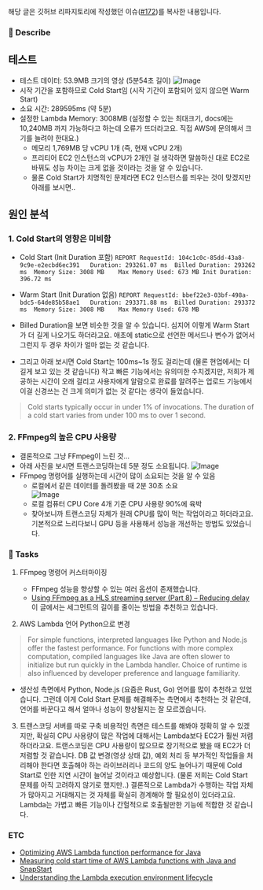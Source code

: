 해당 글은 깃허브 리파지토리에 작성했던 이슈([#172](https://github.com/Young-Flow/server/issues/172))를 복사한 내용입니다.

### 💬 Describe

## 테스트 
- 테스트 데이터: 53.9MB 크기의 영상 (5분54초 길이)
![Image](https://github.com/user-attachments/assets/2e02f6d1-0209-4172-a98e-a6f112580c0c)
- 시작 기간을 포함하므로 Cold Start임 (시작 기간이 포함되어 있지 않으면 Warm Start)
- 소요 시간: 289595ms (약 5분)
- 설정한 Lambda Memory: 3008MB (설정할 수 있는 최대크기, docs에는 10,240MB 까지 가능하다고 하는데 오류가 뜨더라고요. 직접 AWS에 문의해서 크기를 늘려야 한대요.)
  - 메모리 1,769MB 당 vCPU 1개 (즉, 현재 vCPU 2개)
  - 프리티어 EC2 인스턴스의 vCPU가 2개인 걸 생각하면 말씀하신 대로 EC2로 바꿔도 성능 차이는 크게 없을 것이라는 것을 알 수 있습니다.
  - 물론 Cold Start가 치명적인 문제라면 EC2 인스턴스를 띄우는 것이 맞겠지만 아래를 보시면.. 

## 원인 분석
### 1. Cold Start의 영향은 미비함
- Cold Start (Init Duration 포함) 
```REPORT RequestId: 104c1c0c-85dd-43a8-9c9e-e2ecbd6ec391	Duration: 293261.07 ms	Billed Duration: 293262 ms	Memory Size: 3008 MB	Max Memory Used: 673 MB	Init Duration: 396.72 ms```

- Warm Start (Init Duration 없음) 
```REPORT RequestId: bbef22e3-03bf-498a-bdc5-64de85b58ae1	Duration: 293371.88 ms	Billed Duration: 293372 ms	Memory Size: 3008 MB	Max Memory Used: 678 MB```
- Billed Duration을 보면 비슷한 것을 알 수 있습니다. 심지어 이렇게 Warm Start가 더 길게 나오기도 하더라고요. 애초에 static으로 선언한 메서드나 변수가 없어서 그런지 두 경우 차이가 얼마 없는 것 같습니다. 
- 그리고 아래 보시면 Cold Start는 100ms~1s 정도 걸리는데 (물론 현업에서는 더 길게 보고 있는 것 같습니다) 작고 빠른 기능에서는 유의미한 수치겠지만, 저희가 제공하는 시간이 오래 걸리고 사용자에게 알람으로 완료를 알려주는 업로드 기능에서 이걸 신경쓰는 건 크게 의미가 없는 것 같다는 생각이 들었습니다.
> Cold starts typically occur in under 1% of invocations. The duration of a cold start varies from under 100 ms to over 1 second.

### 2. FFmpeg의 높은 CPU 사용량
- 결론적으로 그냥 FFmpeg이 느린 것...
- 아래 사진을 보시면 트랜스코딩하는데 5분 정도 소요됩니다.
![Image](https://github.com/user-attachments/assets/9c66c13e-2844-4e1a-98a2-6eabe8b6f486)
- FFmpeg 명령어를 실행하는데 시간이 많이 소요되는 것을 알 수 있음
  - 로컬에서 같은 데이터를 돌려봤을 때 2분 30초 소요  
![Image](https://github.com/user-attachments/assets/8c2a14ae-2422-4111-9af0-7902a9e121e2)
  - 로컬 컴퓨터 CPU Core 4개 기준 CPU 사용량 90%에 육박
  - 찾아보니까 트랜스코딩 자체가 원래 CPU를 많이 먹는 작업이라고 하더라고요. 기본적으로 느리다보니 GPU 등을 사용해서 성능을 개선하는 방법도 있었습니다. 


### 📌 Tasks

1. FFmpeg 명령어 커스터마이징
   - FFmpeg 성능을 향상할 수 있는 여러 옵션이 존재했습니다. 
   - [Using FFmpeg as a HLS streaming server (Part 8) – Reducing delay](https://www.martin-riedl.de/2020/04/17/using-ffmpeg-as-a-hls-streaming-server-part-8-reducing-delay/) 이 글에서는 세그먼트의 길이를 줄이는 방법을 추천하고 있습니다. 

2. AWS Lambda 언어 Python으로 변경
>  For simple functions, interpreted languages like Python and Node.js offer the fastest performance. For functions with more complex computation, compiled languages like Java are often slower to initialize but run quickly in the Lambda handler. Choice of runtime is also influenced by developer preference and language familiarity.
   - 생산성 측면에서 Python, Node.js (요즘은 Rust, Go) 언어를 많이 추천하고 있었습니다. 그런데 이게 Cold Start 문제를 해결해주는 측면에서 추천하는 것 같은데, 언어를 바꾼다고 해서 얼마나 성능이 향상될지는 잘 모르겠습니다. 

3. 트랜스코딩 서버를 따로 구축
비용적인 측면은 테스트를 해봐야 정확히 알 수 있겠지만, 확실히 CPU 사용량이 많은 작업에 대해서는 Lambda보다 EC2가 훨씬 저렴하더라고요. 트랜스코딩은 CPU 사용량이 많으므로 장기적으로 봤을 때 EC2가 더 저렴할 것 같습니다.
DB 값 변경(영상 상태 값), 예외 처리 등 부가적인 작업들을 처리해야 한다면 호출해야 하는 라이브러리나 코드의 양도 늘어나기 때문에 Cold Start로 인한 지연 시간이 늘어날 것이라고 예상합니다. (물론 저희는 Cold Start 문제를 아직 고려하지 않기로 했지만..)
결론적으로 Lambda가 수행하는 작업 자체가 많아지고 거대해지는 것 자체를 확실히 경계해야 할 필요성이 있더라고요. Lambda는 가볍고 빠른 기능이나 간헐적으로 호출될만한 기능에 적합한 것 같습니다.

### ETC

- [Optimizing AWS Lambda function performance for Java](https://aws.amazon.com/ko/blogs/compute/optimizing-aws-lambda-function-performance-for-java/)
- [Measuring cold start time of AWS Lambda functions with Java and SnapStart](https://filia-aleks.medium.com/measuring-cold-start-time-of-aws-lambda-functions-with-java-and-snapstart-5c0fd994614)
- [Understanding the Lambda execution environment lifecycle](https://docs.aws.amazon.com/lambda/latest/dg/lambda-runtime-environment.html#runtimes-lifecycle-ib)
